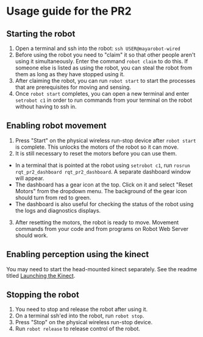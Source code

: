 Usage guide for the PR2
===

Starting the robot
---
1. Open a terminal and ssh into the robot: `ssh USER@mayarobot-wired`
2. Before using the robot you need to "claim" it so that other people aren't using it simultaneously. Enter the command `robot claim` to do this. If someone else is listed as using the robot, you can steal the robot from them as long as they have stopped using it. 
3. After claiming the robot, you can run `robot start` to start the processes that are prerequisites for moving and sensing. 
4. Once `robot start` completes, you can open a new terminal and enter `setrobot c1` in order to run commands from your terminal on the robot without having to ssh in.

Enabling robot movement
---
1. Press "Start" on the physical wireless run-stop device after `robot start` is complete. This unlocks the motors of the robot so it can move.
2. It is still necessary to reset the motors before you can use them. 
  - In a terminal that is pointed at the robot using `setrobot c1`, run `rosrun rqt_pr2_dashboard rqt_pr2_dashboard`. A separate dashboard window will appear.
  - The dashboard has a gear icon at the top. Click on it and select "Reset Motors" from the dropdown menu. The background of the gear icon should turn from red to green.
  - The dashboard is also useful for checking the status of the robot using the logs and diagnostics displays. 
3. After resetting the motors, the robot is ready to move. Movement commands from your code and from programs on Robot Web Server should work. 

Enabling perception using the kinect
---
You may need to start the head-mounted kinect separately. See the readme titled [Launching the Kinect](https://github.com/hcrlab/wiki/blob/master/kinect/launch.md).

Stopping the robot
---
1. You need to stop and release the robot after using it. 
2. On a terminal ssh'ed into the robot, run `robot stop`. 
3. Press "Stop" on the physical wireless run-stop device.
4. Run `robot release` to release control of the robot.
